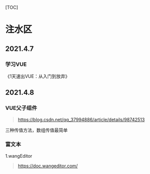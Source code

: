 [TOC]

# 注水区

## 2021.4.7

### 学习VUE

《1天速出VUE：从入门到放弃》

## 2021.4.8

### VUE父子组件

> https://blog.csdn.net/qq_37994886/article/details/98742513

三种传值方法，数组传值最简单

### 富文本

1.wangEditor 

> https://doc.wangeditor.com/

